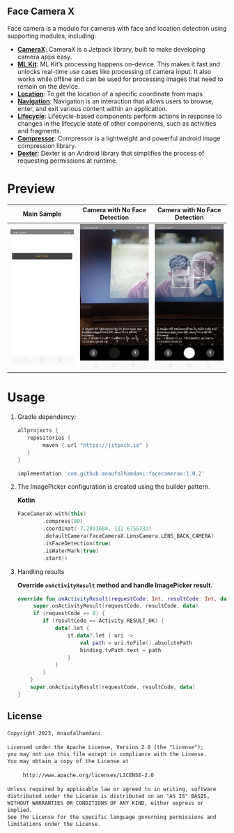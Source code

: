 ## Face Camera X

Face camera is a module for cameras with face and location detection using supporting modules, including:

- **[CameraX](https://developer.android.com/training/camerax)**: CameraX is a Jetpack library, built to make developing camera apps easy.
- **[ML Kit](https://developers.google.com/ml-kit)**: ML Kit’s processing happens on-device. This makes it fast and unlocks real-time use cases like processing of camera input. It also works while offline and can be used for processing images that need to remain on the device.
- **[Location](https://developers.google.com/android/guides/setup)**: To get the location of a specific coordinate from maps
- **[Navigation](https://developer.android.com/guide/navigation)**: Navigation is an interaction that allows users to browse, enter, and exit various content within an application.
- **[Lifecycle](https://developer.android.com/jetpack/androidx/releases/lifecycle)**: Lifecycle-based components perform actions in response to changes in the lifecycle state of other components, such as activities and fragments.
- **[Compressor](https://github.com/zetbaitsu/Compressor)**: Compressor is a lightweight and powerful android image compression library.
- **[Dexter](https://github.com/Karumi/Dexter)**: Dexter is an Android library that simplifies the process of requesting permissions at runtime.

# Preview


   Main Sample    |  Camera with No Face Detection  | Camera with No Face Detection |
:-------------------------:|:-------------------------:|:-------------------------:
![](https://github.com/mnaufalhamdani/facecamerax/blob/master/image/photo_2023-03-17_10-02-52.jpg)  |  ![](https://github.com/mnaufalhamdani/facecamerax/blob/master/image/photo_2023-03-17_10-03-00.jpg)  |  ![](https://github.com/mnaufalhamdani/facecamerax/blob/master/image/photo_2023-03-17_10-03-03.jpg)


# Usage


1. Gradle dependency:

	```groovy
	allprojects {
	   repositories {
           	maven { url "https://jitpack.io" }
	   }
	}
	```

    ```groovy
   implementation 'com.github.mnaufalhamdani:facecamerax:1.0.2'
    ```

2. The ImagePicker configuration is created using the builder pattern.

	**Kotlin**

	```kotlin
    FaceCameraX.with(this)
            .compress(80)                                                 //Default compress is 80
            .coordinat(-7.2891684, 112.6756733)                           //Default coordinat is 0.0
            .defaultCamera(FaceCameraX.LensCamera.LENS_BACK_CAMERA)       //Default camera is Front Camera
            .isFaceDetection(true)                                        //Default is true
            .isWaterMark(true)                                            //Default is true
            .start()  
    ```
    
3. Handling results

    **Override `onActivityResult` method and handle ImagePicker result.**

    ```kotlin
    override fun onActivityResult(requestCode: Int, resultCode: Int, data: Intent?) {
         super.onActivityResult(requestCode, resultCode, data)
         if (requestCode == 0) {
            if (resultCode == Activity.RESULT_OK) {
                data?.let {
                    it.data?.let { uri ->
                        val path = uri.toFile().absolutePath
                        binding.tvPath.text = path
                    }
                }
            }
        }
        super.onActivityResult(requestCode, resultCode, data)
    }
    ```
    

## License

    Copyright 2023, mnaufalhamdani

    Licensed under the Apache License, Version 2.0 (the "License");
    you may not use this file except in compliance with the License.
    You may obtain a copy of the License at

         http://www.apache.org/licenses/LICENSE-2.0

    Unless required by applicable law or agreed to in writing, software
    distributed under the License is distributed on an "AS IS" BASIS,
    WITHOUT WARRANTIES OR CONDITIONS OF ANY KIND, either express or implied.
    See the License for the specific language governing permissions and
    limitations under the License.
   
   
